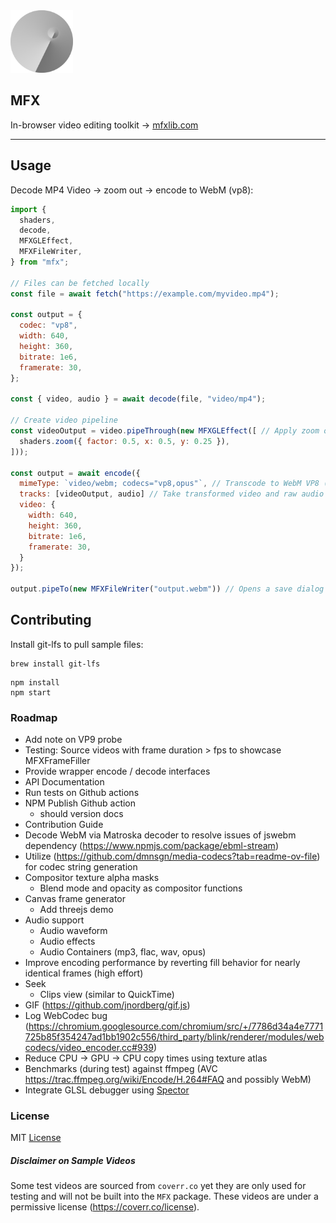 <img src="./Logo.png" width="100">

## MFX
In-browser video editing toolkit
→ [mfxlib.com](https://mfxlib.com)

----

## Usage
Decode MP4 Video -> zoom out -> encode to WebM (vp8):
```javascript
import {
  shaders,
  decode,
  MFXGLEffect,
  MFXFileWriter,
} from "mfx";

// Files can be fetched locally
const file = await fetch("https://example.com/myvideo.mp4");

const output = {
  codec: "vp8",
  width: 640,
  height: 360,
  bitrate: 1e6,
  framerate: 30,
};

const { video, audio } = await decode(file, "video/mp4");

// Create video pipeline
const videoOutput = video.pipeThrough(new MFXGLEffect([ // Apply zoom out effect
  shaders.zoom({ factor: 0.5, x: 0.5, y: 0.25 }),
]));

const output = await encode({
  mimeType: `video/webm; codecs="vp8,opus"`, // Transcode to WebM VP8 (video) and Opus (audio)
  tracks: [videoOutput, audio] // Take transformed video and raw audio and re-encode
  video: {
    width: 640,
    height: 360,
    bitrate: 1e6,
    framerate: 30,
  }
});

output.pipeTo(new MFXFileWriter("output.webm")) // Opens a save dialog in the browser

```


## Contributing
Install git-lfs to pull sample files:
```
brew install git-lfs
```

```
npm install
npm start
```

### Roadmap
- Add note on VP9 probe
- Testing: Source videos with frame duration > fps to showcase MFXFrameFiller
- Provide wrapper encode / decode interfaces
- API Documentation
- Run tests on Github actions
- NPM Publish Github action
  - should version docs
- Contribution Guide
- Decode WebM via Matroska decoder to resolve issues of jswebm dependency (https://www.npmjs.com/package/ebml-stream)
- Utilize (https://github.com/dmnsgn/media-codecs?tab=readme-ov-file) for codec string generation
- Compositor texture alpha masks
  - Blend mode and opacity as compositor functions
- Canvas frame generator
  - Add threejs demo
- Audio support
  - Audio waveform
  - Audio effects
  - Audio Containers (mp3, flac, wav, opus)
- Improve encoding performance by reverting fill behavior for nearly identical frames (high effort)
- Seek
  - Clips view (similar to QuickTime)
- GIF (https://github.com/jnordberg/gif.js)
- Log WebCodec bug (https://chromium.googlesource.com/chromium/src/+/7786d34a4e7771725b85f354247ad1bb1902c556/third_party/blink/renderer/modules/webcodecs/video_encoder.cc#939)
- Reduce CPU → GPU → CPU copy times using texture atlas
- Benchmarks (during test) against ffmpeg (AVC https://trac.ffmpeg.org/wiki/Encode/H.264#FAQ and possibly WebM)
- Integrate GLSL debugger using [Spector](https://github.com/BabylonJS/Spector.js?tab=readme-ov-file#use-as-a-script-reference)

### License
MIT [License](LICENSE)

##### Disclaimer on Sample Videos
Some test videos are sourced from `coverr.co` yet they are only used for testing and will not be built into the `MFX` package.
These videos are under a permissive license (https://coverr.co/license).
